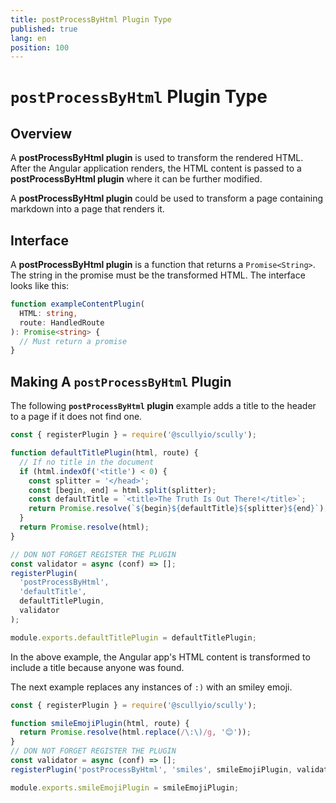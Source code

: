 ```yaml
---
title: postProcessByHtml Plugin Type
published: true
lang: en
position: 100
---
```


# `postProcessByHtml` Plugin Type

## Overview

A **postProcessByHtml plugin** is used to transform the rendered HTML.  
After the Angular application renders, the HTML content is passed to a **postProcessByHtml plugin** where it can be further modified.

A **postProcessByHtml plugin** could be used to transform a page containing markdown into a page that renders it.

## Interface

A **postProcessByHtml plugin** is a function that returns a `Promise<String>`. The string in the promise must be the transformed
HTML. The interface looks like this:

```typescript
function exampleContentPlugin(
  HTML: string,
  route: HandledRoute
): Promise<string> {
  // Must return a promise
}
```

## Making A `postProcessByHtml` Plugin

The following **`postProcessByHtml` plugin** example adds a title to the header to a page if it does not find one.

```typescript
const { registerPlugin } = require('@scullyio/scully');

function defaultTitlePlugin(html, route) {
  // If no title in the document
  if (html.indexOf('<title') < 0) {
    const splitter = '</head>';
    const [begin, end] = html.split(splitter);
    const defaultTitle = `<title>The Truth Is Out There!</title>`;
    return Promise.resolve(`${begin}${defaultTitle}${splitter}${end}`);
  }
  return Promise.resolve(html);
}

// DON NOT FORGET REGISTER THE PLUGIN
const validator = async (conf) => [];
registerPlugin(
  'postProcessByHtml',
  'defaultTitle',
  defaultTitlePlugin,
  validator
);

module.exports.defaultTitlePlugin = defaultTitlePlugin;
```

In the above example, the Angular app's HTML content is transformed to include a title because anyone was found.

The next example replaces any instances of `:)` with an smiley emoji.

```typescript
const { registerPlugin } = require('@scullyio/scully');

function smileEmojiPlugin(html, route) {
  return Promise.resolve(html.replace(/\:\)/g, '😊'));
}
// DON NOT FORGET REGISTER THE PLUGIN
const validator = async (conf) => [];
registerPlugin('postProcessByHtml', 'smiles', smileEmojiPlugin, validator);

module.exports.smileEmojiPlugin = smileEmojiPlugin;
```
